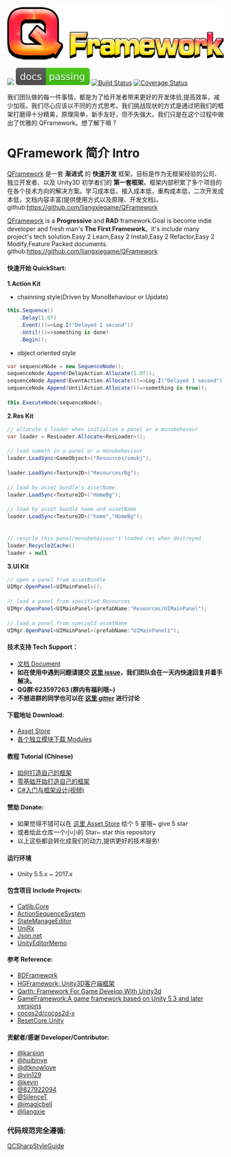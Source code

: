 ![](DocRes/QFramework-icon-0.1.0-512x128.png)

[![](https://img.shields.io/badge/license-MIT-blue.svg)](https://github.com/liangxiegame/QFramework/blob/master/LICENSE)
[![Documentation Status](./DocRes/passing.svg)](http://qframework.io)  [![Build Status](https://travis-ci.org/liangxiegame/QFramework.svg?branch=master)](https://travis-ci.org/liangxiegame/QFramework)
[![Coverage Status](https://coveralls.io/repos/github/liangxiegame/QFramework/badge.svg?branch=master)](https://coveralls.io/github/liangxiegame/QFramework?branch=master)

我们团队做的每一件事情，都是为了给开发者带来更好的开发体验,提高效率，减少加班。我们尽心应该以不同的方式思考。我们挑战现状的方式是通过把我们的框架打磨得十分精美，原理简单，新手友好，但不失强大。我们只是在这个过程中做出了优雅的 QFramework。想了解下嘛？ 

# QFramework 简介 Intro
  [QFramework](https://github.com/liangxiegame/QFramework) 是一套 **渐进式** 的 **快速开发** 框架。目标是作为无框架经验的公司、独立开发者、以及 Unity3D 初学者们的 **第一套框架**。框架内部积累了多个项目的在各个技术方向的解决方案。学习成本低，接入成本低，重构成本低，二次开发成本低，文档内容丰富(提供使用方式以及原理、开发文档)。github:https://github.com/liangxiegame/QFramework
  
  [QFramework](https://github.com/liangxiegame/QFramework) is a **Progressive** and **RAD** framework.Goal is become indie developer and fresh man's **The First Framework**。It's include many project's tech solution.Easy 2 Learn,Easy 2 Install,Easy 2 Refactor,Easy 2 Modify,Feature Packed documents. github:https://github.com/liangxiegame/QFramework


#### 快速开始 QuickStart:

**1.Action Kit**

* chainning style(Driven by MonoBehaviour or Update)

``` csharp
this.Sequence()
	.Delay(1.0f)
	.Event(()=>Log.I("Delayed 1 second"))
	.Until(()=>something is done)
	.Begin();
```

* object oriented style

``` csharp
var sequenceNode = new SequenceNode();
sequenceNode.Append(DelayAction.Allocate(1.0f));
sequenceNode.Append(EventAction.Allocate(()=>Log.I("Delayed 1 second"));
sequenceNode.Append(UntilAction.Allocate(()=>something is true));

this.ExecuteNode(sequenceNode);
```

**2.Res Kit**
``` csharp
// allocate a loader when initialize a panel or a monobehavour
var loader = ResLoader.Allocate<ResLoader>();

// load someth in a panel or a monobehaviour
loader.LoadSync<GameObject>("Resources/smobj");

loader.LoadSync<Texture2D>("Resources/Bg");

// load by asset bundle's assetName
loader.LoadSync<Texture2D>("HomeBg");

// load by asset bundle name and assetName
loader.LoadSync<Texture2D>("home","HomeBg");


// resycle this panel/monobehaivour's loaded res when destroyed 
loader.Recycle2Cache()
loader = null
```

**3.UI Kit**
``` csharp
// open a panel from assetBundle
UIMgr.OpenPanel<UIMainPanel>();

// load a panel from specified Resources
UIMgr.OpenPanel<UIMainPanel>(prefabName:"Resources/UIMainPanel");

// load a panel from specield assetName
UIMgr.OpenPanel<UIMainPanel>(prefabName:"UIMainPanel1");
```
#### 技术支持 Tech Support：
* [文档 Document](http://qframework.io)
* **如在使用中遇到问题请提交 [这里 issue](https://github.com/liangxiegame/QFramework/issues/new)，我们团队会在一天内快速回复并着手解决。**
* **QQ群:623597263 (群内有福利哦~)**
* **不想进群的同学也可以在 [这里 gitter](https://gitter.im/qframeworkio/qframework) 进行讨论**

#### 下载地址 Download:
* [Asset Store](http://u3d.as/SJ9)
* [各个独立模块下载 Modules](https://github.com/liangxiegame/QFramework/releases)

#### 教程 Tutorial (Chinese)
* [如何打造自己的框架](http://liangxiegame.com/post/1/)
* [零基础开始打造自己的框架](http://liangxiegame.com/post/26/)
* [C#入门与框架设计(视频)](http://edu.manew.com/course/431)

#### 赞助 Donate:
* 如果觉得不错可以在 [这里 Asset Store](http://u3d.as/SJ9) 给个 5 星哦~ give 5 star
* 或者给此仓库一个小小的 Star~ star this repository
* 以上这些都会转化成我们的动力,提供更好的技术服务! 

#### 运行环境
* Unity 5.5.x ~ 2017.x

#### 包含项目 Include Projects:
* [Catlib.Core](https://github.com/CatLib/Core)
* [ActionSequenceSystem](https://github.com/karsion/ActionSequenceSystem)
* [StateManageEditor](https://github.com/827922094/StateManageEditor)
* [UniRx](https://github.com/neuecc/UniRx)
* [Json.net](https://github.com/JamesNK/Newtonsoft.Json)
* [UnityEditorMemo](https://github.com/charcolle/UnityEditorMemo)
#### 参考 Reference:
* [BDFramework](https://github.com/yimengfan/BDFramework.Core)
* [HGFramework: Unity3D客户端框架](https://github.com/zhutaorun/HGFramework)
* [Qarth: Framework For Game Develop With Unity3d](https://github.com/SnowCold/Qarth)
* [GameFramework:A game framework based on Unity 5.3 and later versions](https://github.com/EllanJiang/GameFramework)
* [cocos2d/cocos2d-x](https://github.com/cocos2d/cocos2d-x)
* [ResetCore.Unity](https://github.com/vgvgvvv/ResetCore.Unity)
#### 贡献者/感谢 Developer/Contributor:
- [@karsion](https://github.com/karsion)
- [@huibinye](https://github.com/HUIBINYE)
- [@dtknowlove](https://github.com/dtknowlove)
- [@vin129](https://github.com/vin129)
- [@kevin](https://github.com/KEVIN-ZED)
- [@827922094](https://github.com/827922094)
- [@SilenceT](https://github.com/SilenceT)
- [@imagicbell](https://github.com/imagicbell)
- [@liangxie](https://github.com/liangxieq)

### 代码规范完全遵循:

[QCSharpStyleGuide](https://github.com/liangxiegame/QCSharpStyleGuide)
